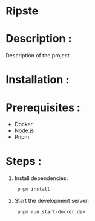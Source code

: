 # Ripste

# Description :

Description of the project.

# Installation :

# Prerequisites :

- Docker
- Node.js
- Pnpm

# Steps :

1. Install dependencies:
   ```bash
    pnpm install
   ```

2. Start the development server:
   ```bash
    pnpm run start-docker:dev
   ```
